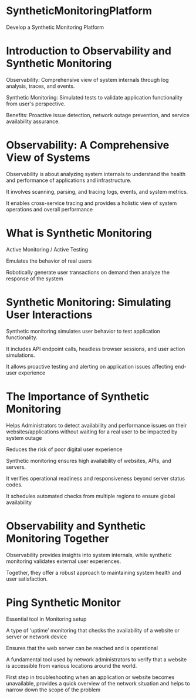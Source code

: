 # **SyntheticMonitoringPlatform**
Develop a Synthetic Monitoring Platform 


# Introduction to Observability and Synthetic Monitoring

Observability: Comprehensive view of system internals through log analysis, traces, and events.​

​Synthetic Monitoring: Simulated tests to validate application functionality from user's perspective.​

​Benefits: Proactive issue detection, network outage prevention, and service availability assurance.

# Observability: A Comprehensive View of Systems

Observability is about analyzing system internals to understand the health and performance of applications and infrastructure.​

It involves scanning, parsing, and tracing logs, events, and system metrics.​

It enables cross-service tracing and provides a holistic view of system operations and overall performance

# What is Synthetic Monitoring

Active Monitoring / Active Testing​

Emulates the behavior of real users​

Robotically generate user transactions on demand then analyze the response of the system​


# Synthetic Monitoring: Simulating User Interactions

Synthetic monitoring simulates user behavior to test application functionality.​

It includes API endpoint calls, headless browser sessions, and user action simulations.​

It allows proactive testing and alerting on application issues affecting end-user experience


# The Importance of Synthetic Monitoring

Helps Administrators to detect availability and performance issues on their websites/applications without waiting for a real user to be impacted by system outage​

Reduces the risk of poor digital user experience​

Synthetic monitoring ensures high availability of websites, APIs, and servers.​

It verifies operational readiness and responsiveness beyond server status codes.​

It schedules automated checks from multiple regions to ensure global availability

# Observability and Synthetic Monitoring Together

Observability provides insights into system internals, while synthetic monitoring validates external user experiences.​

​Together, they offer a robust approach to maintaining system health and user satisfaction.



# Ping Synthetic Monitor

Essential tool in Monitoring setup​

A type of ‘uptime’ monitoring that checks the availability of a website or server or network device​

Ensures that the web server can be reached and is operational​

A fundamental tool used by network administrators to verify that a website is accessible from various locations around the world.​

First step in troubleshooting when an application or website becomes unavailable, provides a quick overview of the network situation and helps to narrow down the scope of the problem
